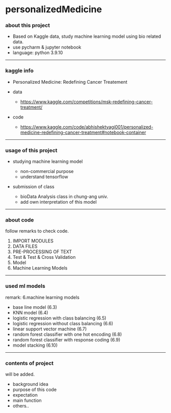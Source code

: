 # personalizedMedicine

### about this project
* Based on Kaggle data, study machine learning model using bio related data.
* use pycharm & jupyter notebook
* language: python 3.9.10
<hr/>

### kaggle info
* Personalized Medicine: Redefining Cancer Treatement
* data
  + https://www.kaggle.com/competitions/msk-redefining-cancer-treatment/

* code
    + https://www.kaggle.com/code/abhishektyagi001/personalized-medicine-redefining-cancer-treatment#notebook-container
<hr/>

### usage of this project
* studying machine learning model
    + non-commercial purpose
    + understand tensorflow

* submission of class
    + bioData Analysis class in chung-ang univ.
    + add own interpretation of this model

<hr/>

### about code
follow remarks to check code.
1. IMPORT MODULES
2. DATA FILES
3. PRE-PROCESSING OF TEXT
4. Test & Test & Cross Validation
5. Model
6. Machine Learning Models   

<hr/>

### used ml models
remark: 6.machine learning models
* base line model (6.3)
* KNN model (6.4)
* logistic regression with class balancing (6.5)
* logistic regression without class balancing (6.6)
* linear support vector machine (6.7)
* random forest classifier with one hot encoding (6.8)
* random forest classifier with response coding (6.9)
* model stacking (6.10)



<hr/>


### contents of project
will be added.
- background idea
- purpose of this code
- expectation
- main function
- others..
